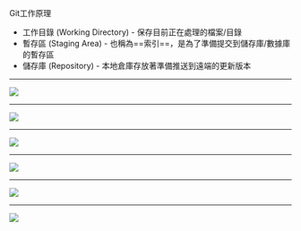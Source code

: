 Git工作原理
- 工作目錄 (Working Directory) - 保存目前正在處理的檔案/目錄
- 暫存區 (Staging Area) - 也稱為==索引==，是為了準備提交到儲存庫/數據庫的暫存區
- 儲存庫 (Repository) - 本地倉庫存放著準備推送到遠端的更新版本

---

![](https://w3c.hexschool.com/img/72316309_2739111376108490_535994150261096448_n1fkzgd.jpg)

---

![](https://static.coderbridge.com/img/techbridge/images/kdchang/cs101/git-workflow.png)

---

![](https://miro.medium.com/max/1400/0*RHr7xef9NozKrFD7.png)

---

![](https://camo.githubusercontent.com/39476425160e695a009ba5a4081faa0edf157ddd752cd87640f8be106d94971c/687474703a2f2f6d61726b6c6f6461746f2e6769746875622e696f2f76697375616c2d6769742d67756964652f62617369632d75736167652e737667)

---

![](https://pic.pimg.tw/silverwind1982/1483082151-1840902919_n.png)

---

![](https://miro.medium.com/max/1400/1*4MIIRk5lvcbQcKnx9ktz4Q.png)


